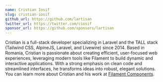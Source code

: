 ```yaml
---
name: Cristian Iosif
slug: cristian-iosif
github_url: https://github.com/lartisan
twitter_url: https://twitter.com/ciosif
sponsor_url: https://github.com/sponsors/lartisan
---
```


Cristian is a full-stack developer specializing in Laravel and the TALL stack (Tailwind CSS, AlpineJS, Laravel, and Livewire) since 2014. Based in Romania, Cristian is passionate about creating efficient, user-focused web experiences, leveraging modern tools like Filament to build dynamic and interactive applications. With a strong emphasis on clean code and streamlined interfaces, he transforms ideas into robust, elegant solutions. You can learn more about Cristian and his work at [Filament Components](https://filamentcomponents.com).
